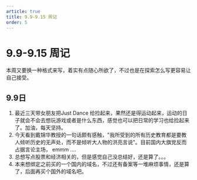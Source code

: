 ```yaml
---
article: true
title: 9.9-9.15 周记
order: 5
---
```

# 9.9-9.15 周记
本周又要换一种格式来写，着实有点随心所欲了，不过也是在探索怎么写更容易让自己接受。
## 9.9日
1. 最近三天带女朋友把Just Dance 给捡起来，果然还是得运动起来，运动的日子就会不会去想玩游戏或者是什么东西，感觉也可以把日常的学习也给捡起来了。加油，每天坚持。
2. 今天看到戴锦华教授的一句话颇有感触，"我所受到的所有历史教育都是要教人倾听历史的无声处，而不是倾听大人物的洪亮言说"。目前国内大旗党反而占据言论主场， emmm ....
3. 总想写点股票和经济相关的，但是感觉自己没总结好，还是算了。。。
4. 本来想绑定之前买的一个国内的域名，不过还有备案等一堆麻烦事情，还是算了，后面再买个国外的域名吧。